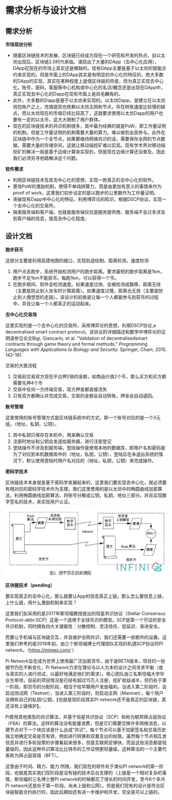 # 需求分析与设计文档

## 需求分析

**市场现状分析**

- 随着区块链技术的发展，区块链已经成为现在一个研究和开发的热点，自以太坊出现后，区块链2.0时代来临。涌现出了大量的DApp（去中心化应用），DApp在现在的市场上其实还是稀缺的。现有DApp主要是基于以太坊的智能合约来实现的。但是市面上的DApp其实是有明显的中心化的特征的，绝大多数的DApp的实现，其实在某种程度上是借区块链的热度，而为真正实现去中心化。账号，密码，客服等中心机构或中心化的名词/概念还是出现在DApp中，真正实现去中心化的Dapp在现有市面上是凤毛麟角的。
- 此外，大多数的Dapp是基于以太坊来实现的。以太坊Dapp，是建立在以太坊钱包账户之上，充值提现也依赖以太坊主网和节点，存在转账速度比较慢的缺点。而以太坊现在的市值已经比较高了，这就要求使用以太坊Dapp的用户也要有一定的以太币，这大大限制了用户群体。
- 现在的区块链技术的共识机制很多，其中最为经典的就是PoW，即工作量证明的机制。但是工作量证明的机制需要大量的算力，难以做到全民参与。此外在区块链中作为一个全节点，如果要维持网络共识的话，需要保存全网的节点数据，需要大量的存储空间，这就让移动端挖矿难以实现。现有学术界对移动端挖矿的解决一般是基于边缘计算来实现的，但是现在边缘计算还没普及，因此我们必须另寻他路解决这个问题。

**软件需求**

- 利用区块链技术及其去中心化的思想，实现一款真正的去中心化的软件。
- 更改PoW的激励机制，使得不单纯拼算力，而是由更加有意义的事情来作为proof of work，这里我们初步设定的是以跑步的公里数作为工作量证明。
- 突破现有Dapp中中心化的特征，利用博弈论的知识，根据DSCP协议，实现一个去中心化的交易所。
- 隔离服务端和客户端，也就是服务端仅仅是服务提供商，服务端不会过多涉及到客户端的信息，提高去中心化程度。

## 设计文档

**跑步获币**

这部分主要是利用高德地图的接口，实现轨迹绘制，距离检测，速度检测

1. 用户点击跑步，系统开始检测用户的跑步距离。要求最短的跑步距离是1km，跑步不足1km不能获币。每跑1km，可以获得一个币。
2. 在跑步期间，软件会检测速度。如果速度过快，会被检测成飘移，距离无效（主要是防止别人坐车时计算距离）。如果速度过慢，距离也无效（主要是防止别人慢悠悠的走路）。该设计的初衷是让每一个人都能参与到获币的过程中，并且让每一个人都真正的运动起来。

**去中心化交易场**

这里实现的是一个去中心化的交易所，采用博弈论的思想，利用DSCP协议,a decentralised smart contract protocol。该协议的详细描述和数学中博弈论的证明请参见论文Bigi, Giancarlo, et al. "Validation of decentralisedsmart contracts through game theory and formal methods." *Programming Languages with Applications to Biology and Security*. Springer, Cham, 2015. 142-161.

交易的大致流程

1. 交易前交易双方现在平台押2倍的金额，如商品价值2个币，那么买方和买方都需要先押4个币
2. 交易中任何一方终端交易，双方押金都直接流失
3. 只有双方都确认并完成交易，交易的金额会自动转账，押金会自动退回。

**账号管理**

这里使用的账号管理方式是区块链系统中的方式，即一个账号对应的是一个3元组，（地址，私钥，公钥）。

1. 其中私钥只保存在本机中，用来确认交易
2. 注册时地址和公钥会发送给服务器，进行注册登记
3. 登陆操作不涉及到服务端，登陆操作是使用本地的数据库，即用户名和密码是为了对应到本机数据库中的（地址，私钥，公钥），登陆后在未退出系统的情况下，默认使用登陆时用户名对应的（地址，私钥，公钥）来完成操作。

**密码学技术**

区块链技术本身就是基于密码学发展起来的，这里我们要实现去中心化，就必须要有相对应的密码学技术作为支撑。我们这里使用的是以太坊中的椭圆曲线加密算法，利用椭圆曲线加密算法，将账号分解成公钥，私钥，地址三部分。并且实现数字签名的技术，来实现用户认证。

![image-20200114090248191](assets/image-20200114090248191.png)

**区块链技术（pending）**

要实现真正的去中心化，那么就要让App的信息真正上链。那么怎么要信息上链，上什么链，用什么激励机制来实现？

这里我们拟采用的是2017年斯坦福教授提出的恒星共识协议（Stellar Consensus Protocol-abbr:SCP）这是一个适用于全球共识的模型。SCP是第一个可证的安全共识机制，同时拥有四大关键属性：分散控制、灵活信任、低延迟、渐进安全。

而要让手机端与区块链交互，并且维护全网共识，我们还需要一些额外的设置。这里我们参考的是2019年初，由三个斯坦福博士代理团队实现的机遇SCP协议的PI network。（https://minepi.com/ ）

Pi Network旨在成为世界上使用最广泛加密货币，由于是BETA版本，项目的一些细节仍在不断变化，Pi Network力求在理论与以人为本的设计之间寻求平衡（或与真实的人进行测试，以最好地满足他们的需求）。核心团队由三名斯坦福大学毕业生带领，目前的项目情况是已经有超过15万人注册，挖矿收益减半，但仍处于第一阶段，即货币的分配阶段，相当于给早期用户发放福利。当进入第二阶段时，会启动测试网（Testnet），当进入第三阶段时，将启动主网（Mainnet），每个用户会拥有自己的私钥/公钥。【也就是现阶段其实Pi network还不是真正的区块链，其还没有上链维护】。

Pi使用其他类型的共识算法，并基于恒星共识协议（SCP）和称为联邦拜占庭协议（FBA）的算法。这样的算法没有能量浪费，但是它们需要交换许多网络消息，以便节点对下一个块应该是什么达成“共识”。每个节点可以基于加密签名和交易历史独立地确定交易是否有效，例如进行转换和双重支出的权限。虽然每个节点相互发信息并进行多轮投票的步骤看起来很多，但是互联网足够快，而且这些消息都是轻量级的，因此这种共识算法比比特币的工作证明更轻量级。这种算法的一个主要代表称为拜占庭容错（BFT）。

这里由于时间、精力、能力 所限，我们现在的软件处于类似PI network的第一阶段，也就是其实我们现阶段是没有链的技术后台支撑的（上链是一个相对复杂的事情，斯坦福的三名博士整PI network的时候都花了很长的时间开发，至今6个多月PI network还是处于第一阶段，尚未上链和公网）。但是我们现有的设计是符合区块链智能合约执行的，因此后期如还有进一步维护和开发，完全是可以上链的。